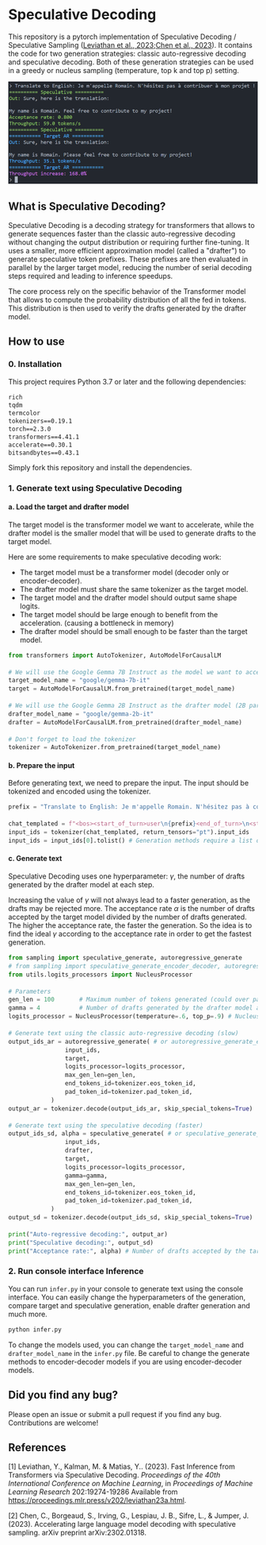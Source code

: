# Speculative Decoding

This repository is a pytorch implementation of Speculative Decoding / Speculative Sampling ([Leviathan et al., 2023](#1);[Chen et al., 2023](#2)).
It contains the code for two generation strategies: classic auto-regressive decoding and speculative decoding. Both of these generation strategies can be used in a greedy or nucleus sampling (temperature, top k and top p) setting.

<img src="example.png" alt="Example of generation." width="600"/>

## What is Speculative Decoding?

Speculative Decoding is a decoding strategy for transformers that allows to generate sequences faster than the classic auto-regressive decoding without changing the output distribution or requiring further fine-tuning. It uses a smaller, more efficient approximation model (called a "drafter") to generate speculative token prefixes. These prefixes are then evaluated in parallel by the larger target model, reducing the number of serial decoding steps required and leading to inference speedups.

The core process rely on the specific behavior of the Transformer model that allows to compute the probability distribution of all the fed in tokens. This distribution is then used to verify the drafts generated by the drafter model.

## How to use

### 0. Installation
This project requires Python 3.7 or later and the following dependencies:

```
rich
tqdm
termcolor
tokenizers==0.19.1
torch==2.3.0
transformers==4.41.1
accelerate==0.30.1
bitsandbytes==0.43.1
```

Simply fork this repository and install the dependencies.

### 1. Generate text using Speculative Decoding

#### a. Load the target and drafter model

The target model is the transformer model we want to accelerate, while the drafter model is the smaller model that will be used to generate drafts to the target model.

Here are some requirements to make speculative decoding work:
- The target model must be a transformer model (decoder only or encoder-decoder).
- The drafter model must share the same tokenizer as the target model.
- The target model and the drafter model should output same shape logits.
- The target model should be large enough to benefit from the acceleration. (causing a bottleneck in memory)
- The drafter model should be small enough to be faster than the target model.

```python
from transformers import AutoTokenizer, AutoModelForCausalLM

# We will use the Google Gemma 7B Instruct as the model we want to accelerate (7B parameters)
target_model_name = "google/gemma-7b-it"
target = AutoModelForCausalLM.from_pretrained(target_model_name)

# We will use the Google Gemma 2B Instruct as the drafter model (2B parameters)
drafter_model_name = "google/gemma-2b-it"
drafter = AutoModelForCausalLM.from_pretrained(drafter_model_name)

# Don't forget to load the tokenizer
tokenizer = AutoTokenizer.from_pretrained(target_model_name)
```

#### b. Prepare the input

Before generating text, we need to prepare the input. The input should be tokenized and encoded using the tokenizer.

```python
prefix = "Translate to English: Je m'appelle Romain. N'hésitez pas à contribuer à mon projet !"

chat_templated = f"<bos><start_of_turn>user\n{prefix}<end_of_turn>\n<start_of_turn>model\n" # Gemma chat template
input_ids = tokenizer(chat_templated, return_tensors="pt").input_ids
input_ids = input_ids[0].tolist() # Generation methods require a list of ids
```

#### c. Generate text

Speculative Decoding uses one hyperparameter: $\gamma$, the number of drafts generated by the drafter model at each step. 

Increasing the value of $\gamma$ will not always lead to a faster generation, as the drafts may be rejected more. The acceptance rate $\alpha$ is the number of drafts accepted by the target model divided by the number of drafts generated. The higher the acceptance rate, the faster the generation. So the idea is to find the ideal $\gamma$ according to the acceptance rate in order to get the fastest generation.

```python
from sampling import speculative_generate, autoregressive_generate
# from sampling import speculative_generate_encoder_decoder, autoregressive_generate_encoder_decoder
from utils.logits_processors import NucleusProcessor

# Parameters
gen_len = 100       # Maximum number of tokens generated (could over pass when using speculative decoding)
gamma = 4           # Number of drafts generated by the drafter model at each step
logits_processor = NucleusProcessor(temperature=.6, top_p=.9) # Nucleus sampling with p=0.9 and T=0.6

# Generate text using the classic auto-regressive decoding (slow)
output_ids_ar = autoregressive_generate( # or autoregressive_generate_encoder_decoder for encoder-decoder models
                input_ids,
                target,
                logits_processor=logits_processor,
                max_gen_len=gen_len,
                end_tokens_id=tokenizer.eos_token_id,
                pad_token_id=tokenizer.pad_token_id,
            )
output_ar = tokenizer.decode(output_ids_ar, skip_special_tokens=True)

# Generate text using the speculative decoding (faster)
output_ids_sd, alpha = speculative_generate( # or speculative_generate_encoder_decoder for encoder-decoder models
                input_ids,
                drafter,
                target,
                logits_processor=logits_processor,
                gamma=gamma,
                max_gen_len=gen_len,
                end_tokens_id=tokenizer.eos_token_id,
                pad_token_id=tokenizer.pad_token_id,
            )
output_sd = tokenizer.decode(output_ids_sd, skip_special_tokens=True)

print("Auto-regressive decoding:", output_ar)
print("Speculative decoding:", output_sd)
print("Acceptance rate:", alpha) # Number of drafts accepted by the target model divided by the number of drafts generated
```

### 2. Run console interface Inference

You can run `infer.py` in your console to generate text using the console interface. You can easily change the hyperparameters of the generation, compare target and speculative generation, enable drafter generation and much more.

```bash
python infer.py
```

To change the models used, you can change the `target_model_name` and `drafter_model_name` in the `infer.py` file.
Be careful to change the generate methods to encoder-decoder models if you are using encoder-decoder models.

## Did you find any bug?

Please open an issue or submit a pull request if you find any bug. Contributions are welcome!

## References
<a id="1">[1]</a> Leviathan, Y., Kalman, M. &amp; Matias, Y.. (2023). Fast Inference from Transformers via Speculative Decoding. <i>Proceedings of the 40th International Conference on Machine Learning</i>, in <i>Proceedings of Machine Learning Research</i> 202:19274-19286 Available from https://proceedings.mlr.press/v202/leviathan23a.html.

<a id="2">[2]</a> Chen, C., Borgeaud, S., Irving, G., Lespiau, J. B., Sifre, L., & Jumper, J. (2023). Accelerating large language model decoding with speculative sampling. arXiv preprint arXiv:2302.01318. 